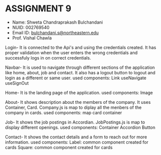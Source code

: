 # ASSIGNMENT 9

- Name: Shweta Chandraprakash Bulchandani
- NUID: 002769540
- Email ID: bulchandani.s@northeastern.edu
- Prof. Vishal Chawla


Login- It is connected to the Api's and using the credentials created. It has proper validation when the user enters the wrong credentials and successfuly logs in on correct credentials.

Navbar- It is used to navigate through different sections of the application like home, about, job and contact. It also has a logout button to logout and login as a different or same user.
used components:
Link
useNavigate
useSignOut

Home- It is the landing page of the application.
used components:
Image

About- It shows description about the members of the company. It uses Container, Card. Company.js is map to diplay all the menbers of the company in cards.
used components:
map
card
container

Job- It shows the job postings in Accordian. JobPostings.js is map to display different openings.
used components:
Container
Accordion
Button

Contact- It shows the contact details and a form to reach out for more information.
used components:
Label: common component created for cards
Square: common component created for cards
